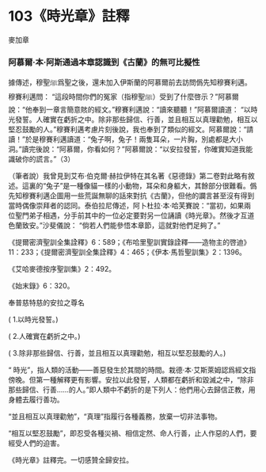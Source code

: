 # 103《時光章》註釋

麥加章

### 阿慕爾·本·阿斯通過本章認識到《古蘭》的無可比擬性

據傳述，穆聖ﷺ爲聖之後，還未加入伊斯蘭的阿慕爾前去訪問僞先知穆賽利邁。穆賽利邁問： “這段時間你們的冤家（指穆聖ﷺ）受到了什麼啓示？”阿慕爾說：“他奉到一章言簡意賅的經文。”穆賽利邁說：“讀來聽聽！”阿慕爾讀道： “以時光發誓。人確實在虧折之中。除非那些歸信、行善，並且相互以真理勸勉，相互以堅忍鼓勵的人。”穆賽利邁考慮片刻後說，我也奉到了類似的經文。阿慕爾說：“請讀！”於是穆賽利邁讀道：“兔子啊，兔子！兩隻耳朵，一片胸，別處都是大小洞。”讀完後說：“阿慕爾，你看如何？”阿慕爾說：“以安拉發誓，你確實知道我能識破你的謊言。”（3）

（筆者說）我曾見到艾布·伯克爾·赫拉伊特在其名著《惡德錄》第二卷對此略有敘述。這裏的“兔子”是一種像貓一樣的小動物，耳朵和身軀大，其餘部分很難看。僞先知穆賽利邁企圖用一些荒誕無聊的話來對抗《古蘭》，但他的讕言甚至沒有得到當時偶像崇拜者的認同。泰伯拉尼傳述，阿卜杜拉·本·哈芙賽說：“當初，如果兩位聖門弟子相遇，分手前其中的一位必定要對另一位誦讀《時光章》。然後才互道色蘭致安。”沙斐儀說： “倘若人們能參悟本章節，這就對他們足夠了。”

《提爾密濟聖訓全集詮釋》6：589；《布哈里聖訓實錄詮釋——造物主的啓迪》11：233；《提爾密濟聖訓全集詮釋》4：465；《伊本·馬哲聖訓集》2：1396。

《艾哈麥德按序聖訓集》2：492。

《始末錄》6：320。


奉普慈特慈的安拉之尊名

( 1.以時光發誓。)

( 2.人確實在虧折之中。)

( 3.除非那些歸信、行善，並且相互以真理勸勉，相互以堅忍鼓勵的人。)

“ 時光”，指人類的活動——善惡發生於其間的時間。栽德·本·艾斯萊姆認爲經文指傍晚。但第一種解釋更有影響。安拉以此發誓，人類都在虧折和毀滅之中，“除非那些歸信、行善……的人。”即人類中不虧折的是下列人：他們用心去歸信正教，用身體去履行善功。

“並且相互以真理勸勉”，“真理”指履行各種義務，放棄一切非法事物。

“相互以堅忍鼓勵”，即忍受各種災禍、相信定然、命人行善，止人作惡的人們，要經受人們的迫害。

《時光章》註釋完。一切感贊全歸安拉。
